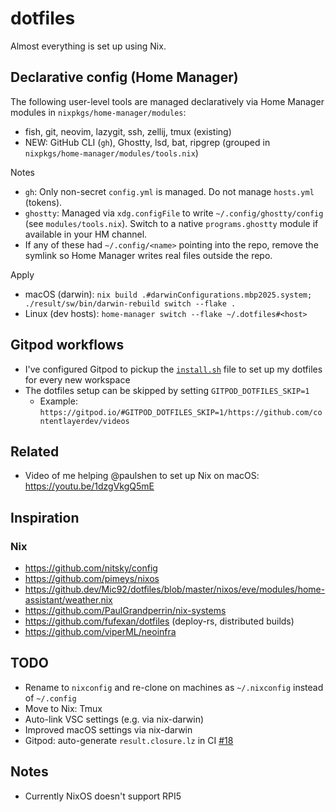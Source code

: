 # dotfiles

Almost everything is set up using Nix.

## Declarative config (Home Manager)

The following user-level tools are managed declaratively via Home Manager modules in `nixpkgs/home-manager/modules`:

- fish, git, neovim, lazygit, ssh, zellij, tmux (existing)
- NEW: GitHub CLI (`gh`), Ghostty, lsd, bat, ripgrep (grouped in `nixpkgs/home-manager/modules/tools.nix`)

Notes
- `gh`: Only non-secret `config.yml` is managed. Do not manage `hosts.yml` (tokens).
- `ghostty`: Managed via `xdg.configFile` to write `~/.config/ghostty/config` (see `modules/tools.nix`). Switch to a native `programs.ghostty` module if available in your HM channel.
- If any of these had `~/.config/<name>` pointing into the repo, remove the symlink so Home Manager writes real files outside the repo.

Apply
- macOS (darwin): `nix build .#darwinConfigurations.mbp2025.system; ./result/sw/bin/darwin-rebuild switch --flake .`
- Linux (dev hosts): `home-manager switch --flake ~/.dotfiles#<host>`

## Gitpod workflows

- I've configured Gitpod to pickup the [`install.sh`](./install.sh) file to set up my dotfiles for every new workspace
- The dotfiles setup can be skipped by setting `GITPOD_DOTFILES_SKIP=1`
  - Example: `https://gitpod.io/#GITPOD_DOTFILES_SKIP=1/https://github.com/contentlayerdev/videos`

## Related

- Video of me helping @paulshen to set up Nix on macOS: https://youtu.be/1dzgVkgQ5mE

## Inspiration

### Nix

- https://github.com/nitsky/config
- https://github.com/pimeys/nixos
- https://github.dev/Mic92/dotfiles/blob/master/nixos/eve/modules/home-assistant/weather.nix
- https://github.com/PaulGrandperrin/nix-systems
- https://github.com/fufexan/dotfiles (deploy-rs, distributed builds)
- https://github.com/viperML/neoinfra

## TODO

- Rename to `nixconfig` and re-clone on machines as `~/.nixconfig` instead of `~/.config`
- Move to Nix: Tmux
- Auto-link VSC settings (e.g. via nix-darwin)
- Improved macOS settings via nix-darwin
- Gitpod: auto-generate `result.closure.lz` in CI [#18](https://github.com/schickling/dotfiles/issues/18)

## Notes

- Currently NixOS doesn't support RPI5
